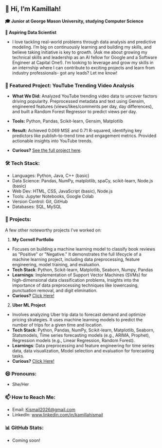 ## 👋 Hi, I’m Kamillah!

**🎓 Junior at George Mason University, studying Computer Science**

**🔭 Aspiring Data Scientist**

- I love tackling real-world problems through data analysis and predictive modeling. I’m big on continuously learning and building my skills, and believe taking initiative is key to growth. (Ask me about growing my technical skills and leadership as an AI fellow for Google and a Software Engineer at Capital One!). I’m looking to leverage and grow my skills in an internship where I can contribute to exciting projects and learn from industry professionals- got any leads? Let me know!

### 🎯 Featured Project: YouTube Trending Video Analysis  

- **What We Did:** Analyzed YouTube trending video data to uncover factors driving popularity. Preprocessed metadata and text using Gensim, engineered features (views/likes/comments per day, day differences), and built a Random Forest Regressor to predict views per day.  

- **Tools:** Python, Pandas, Scikit-learn, Gensim, Matplotlib  

- **Result:** Achieved 0.069 MSE and 0.71 R-squared, identifying key predictors like publish-to-trend time and engagement metrics. Provided actionable insights into YouTube trends.  

- **Curious?** [See the full project here](https://github.com/Kismail3/youtube-viral-video-forecasting). 

### 🛠 Tech Stack:
- Languages: Python, Java, C++ (basic)
- Data Science: Pandas, NumPy, matplotlib, spaCy, scikit-learn, Node.js (basic)
- Web Dev: HTML, CSS, JavaScript (basic), Node.js
- Tools: Jupyter Notebooks, Google Colab
- Version Control: Git, GitHub
- Databases: SQL, MySQL

### 🚀 Projects:
A few other noteworthy projects I’ve worked on:

1. **My Cornell Portfolio**

- Focuses on building a machine learning model to classify book reviews as "Positive" or "Negative." It demonstrates the full lifecycle of a machine learning project, including data preprocessing, feature engineering, model training, and evaluation.
- **Tech Stack**: Python, Scikit-learn, Matplotlib, Seaborn, Numpy, Pandas 
- **Learnings**: Implementation of Support Vector Machines (SVMs) for high-dimensional data classification problems, Insights into the importance of data preprocessing techniques like lowercasing, punctuation removal, and digit elimination.
- **Curious?** [Click Here!](https://github.com/Kismail3/My-Cornell-Portfolio) 

2. **Uber ML Project** 

- Involves analyzing Uber trip data to forecast demand and optimize pricing strategies. It uses machine learning models to predict the number of trips for a given time and location. 
- **Tech Stack**: Python, Pandas, NumPy, Scikit-learn, Matplotlib, Seaborn, Statsmodels, Time series forecasting models (e.g., ARIMA, Prophet), Regression models (e.g., Linear Regression, Random Forest).
- **Learnings**: Data preprocessing and feature engineering for time series data, data visualization, Model selection and evaluation for forecasting tasks.
- **Curious?** [Click Here!](https://github.com/Kismail3/UberProjectML) 

### 😄 Pronouns:
- She/Her

### 📫 How to Reach Me:
- Email: Kismail2026@gmail.com
- LinkedIn: www.linkedin.com/in/kamillahismail
 
### 📊 GitHub Stats: 
- Coming soon!
